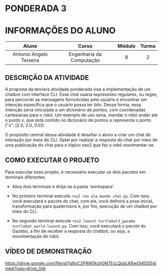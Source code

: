 # PONDERADA 3

# INFORMAÇÕES DO ALUNO
Aluno | Curso | Módulo | Turma
:---: | :---: | :---: | :---:
Antonio Angelo Teixeira | Engenharia da Computação | 8 | 2


## DESCRIÇÃO DA ATIVIDADE


A proposta da terciera atividade ponderada visa a implementação de um chatbot com interface CLI. Esse chat usaria expressões regulares, ou regex, para percorrer as mensagens forncecidas pelo usuário e encontrar um intenção específica que o usuário possa ter tido. Dessa forma, essa intenção seria vinculada a um dicionário de pontos, com coordenadas cartesianas para o robô. Um exemplo de uso seria, mandar o robô andar até o ponto x, que está contido no dicionário de pontos e representa o ponto ("x": [2.0, 2.0, 0.0]).

O propósito central dessa atividade é desafiar o aluno a criar um chat de interação por meio do CLI. Optei por realizar a resposta do chat por meio de uma publicação do chat para o tópico nav2 que faz o robô movimentar-se.



## COMO EXECUTAR O PROJETO

Para executar esse projeto, é necessário executar os dois pacotes em terminais diferentes.

- Abra dois terminais e dirija-se à pasta 'workspace'

- No primeiro terminal execute ```ros2 run ola_mundo chat.py```. Com isso, você executará o pacote do chat, com ele, você definirá a pose inicial, transformação para quaternions e, por fim, execução de um chatbot por meio do CLI.

- No segundo terminal execute ```ros2 launch turtlebot3_gazebo turtlebot_world.launch.py```. Com isso, você executará o pacote do Gazebo, a fim de receber a resposta do chatbot, ou seja, a movimentação do robô.


## VÍDEO DE DEMONSTRAÇÃO    

https://drive.google.com/file/d/1g8oC2FRW5kzh0N7EcLQsbLK8wDI4DS54/view?usp=drive_link









